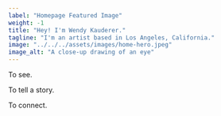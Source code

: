 ```yaml
---
label: "Homepage Featured Image"
weight: -1
title: "Hey! I'm Wendy Kauderer."
tagline: "I'm an artist based in Los Angeles, California."
image: "../../../assets/images/home-hero.jpeg"
image_alt: "A close-up drawing of an eye"
---
```


To see.

To tell a story.

To connect.
